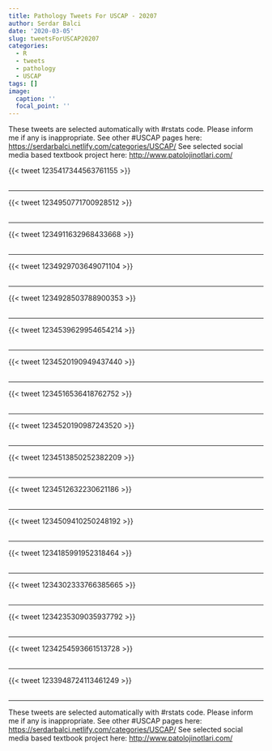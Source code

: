 ```yaml
---
title: Pathology Tweets For USCAP - 20207
author: Serdar Balci
date: '2020-03-05'
slug: tweetsForUSCAP20207
categories:
  - R
  - tweets
  - pathology
  - USCAP
tags: []
image:
  caption: ''
  focal_point: ''
---
```



These tweets are selected automatically with #rstats code. Please inform me if any is inappropriate.
See other #USCAP pages here: https://serdarbalci.netlify.com/categories/USCAP/ 
See selected social media based textbook project here: http://www.patolojinotlari.com/

{{< tweet 1235417344563761155 >}}
<br>
<br>
<hr>
{{< tweet 1234950771700928512 >}}
<br>
<br>
<hr>
{{< tweet 1234911632968433668 >}}
<br>
<br>
<hr>
{{< tweet 1234929703649071104 >}}
<br>
<br>
<hr>
{{< tweet 1234928503788900353 >}}
<br>
<br>
<hr>
{{< tweet 1234539629954654214 >}}
<br>
<br>
<hr>
{{< tweet 1234520190949437440 >}}
<br>
<br>
<hr>
{{< tweet 1234516536418762752 >}}
<br>
<br>
<hr>
{{< tweet 1234520190987243520 >}}
<br>
<br>
<hr>
{{< tweet 1234513850252382209 >}}
<br>
<br>
<hr>
{{< tweet 1234512632230621186 >}}
<br>
<br>
<hr>
{{< tweet 1234509410250248192 >}}
<br>
<br>
<hr>
{{< tweet 1234185991952318464 >}}
<br>
<br>
<hr>
{{< tweet 1234302333766385665 >}}
<br>
<br>
<hr>
{{< tweet 1234235309035937792 >}}
<br>
<br>
<hr>
{{< tweet 1234254593661513728 >}}
<br>
<br>
<hr>
{{< tweet 1233948724113461249 >}}
<br>
<br>
<hr>


These tweets are selected automatically with #rstats code. Please inform me if any is inappropriate.
See other #USCAP pages here: https://serdarbalci.netlify.com/categories/USCAP/ 
See selected social media based textbook project here: http://www.patolojinotlari.com/
